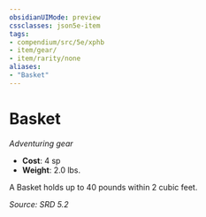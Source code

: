 ```yaml
---
obsidianUIMode: preview
cssclasses: json5e-item
tags:
- compendium/src/5e/xphb
- item/gear/
- item/rarity/none
aliases: 
- "Basket"
---
```

# Basket
*Adventuring gear*  

- **Cost**: 4 sp
- **Weight**: 2.0 lbs.

A Basket holds up to 40 pounds within 2 cubic feet.

*Source: SRD 5.2*